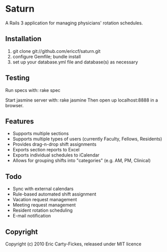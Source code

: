 # Saturn

A Rails 3 application for managing physicians' rotation schedules.

## Installation
1. git clone git://github.com/ericcf/saturn.git
2. configure Gemfile; bundle install
3. set up your database.yml file and database(s) as necessary

## Testing
Run specs with:
    rake spec

Start jasmine server with:
    rake jasmine
Then open up localhost:8888 in a browser.

## Features
* Supports multiple sections
* Supports multiple types of users (currently Faculty, Fellows, Residents)
* Provides drag-n-drop shift assignments
* Exports section reports to Excel
* Exports individual schedules to iCalendar
* Allows for grouping shifts into "categories" (e.g. AM, PM, Clinical)

## Todo
* Sync with external calendars
* Rule-based automated shift assignment
* Vacation request management
* Meeting request management
* Resident rotation scheduling
* E-mail notification

## Copyright
Copyright (c) 2010 Eric Carty-Fickes, released under MIT licence

